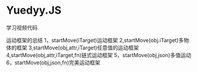 # Yuedyy.JS
学习视频代码

运动框架的总结
1，startMove(iTarget)运动框架
2,startMove(obj.iTarget)多物体的框架
3,startMove(obj,attr,iTarget)任意值的运动框架
4,startMove(obj,attr,iTarget,fn)链式运动框架
5，startMove(obj,json)多值运动
6，startMove(obj,json,fn)完美运动框架
